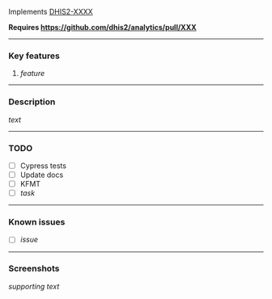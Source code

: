 Implements [DHIS2-XXXX](https://dhis2.atlassian.net/browse/DHIS2-XXXX)

**Requires https://github.com/dhis2/analytics/pull/XXX**

---

### Key features

1. _feature_

---

### Description

_text_

---

### TODO

-   [ ] Cypress tests
-   [ ] Update docs
-   [ ] KFMT
-   [ ] _task_

---

### Known issues

-   [ ] _issue_

---

### Screenshots

_supporting text_
